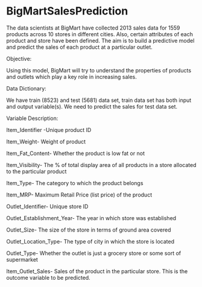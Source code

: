 # BigMartSalesPrediction
The data scientists at BigMart have collected 2013 sales data for 1559 products across 10 stores in different cities. Also, certain attributes of each product and store have been defined. The aim is to build a predictive model and predict the sales of each product at a particular outlet. 

Objective:

Using this model, BigMart will try to understand the properties of products and outlets which play a key role in increasing sales. 

Data Dictionary: 

We have train (8523) and test (5681) data set, train data set has both input and output variable(s). We need to predict the sales for test data set. 

Variable Description:

Item_Identifier -Unique product ID 

Item_Weight- Weight of product 

Item_Fat_Content- Whether the product is low fat or not  

Item_Visibility- The % of total display area of all products in a store allocated to the particular product  

Item_Type- The category to which the product belongs  

Item_MRP- Maximum Retail Price (list price) of the product  

Outlet_Identifier- Unique store ID  

Outlet_Establishment_Year- The year in which store was established  

Outlet_Size- The size of the store in terms of ground area covered  

Outlet_Location_Type- The type of city in which the store is located  

Outlet_Type- Whether the outlet is just a grocery store or some sort of supermarket  

Item_Outlet_Sales- Sales of the product in the particular store. This is the outcome variable to be predicted. 
